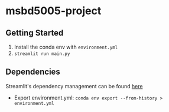 # msbd5005-project

## Getting Started

1. Install the conda env with `environment.yml`
1. `streamlit run main.py`

## Dependencies

Streamlit's dependency management can be found [here](https://docs.streamlit.io/streamlit-cloud/get-started/deploy-an-app/app-dependencies#add-python-dependencies)

- Export environment.yml: `conda env export --from-history > environment.yml`
